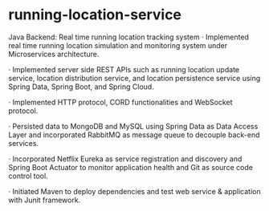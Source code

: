 # running-location-service
Java Backend: Real time running location tracking system 
· Implemented real time running location simulation and monitoring system under Microservices architecture.

· Implemented server side REST APIs such as running location update service, location distribution service, and location persistence service using Spring Data, Spring Boot, and Spring Cloud.

· Implemented HTTP protocol, CORD functionalities and WebSocket protocol.

· Persisted data to MongoDB and MySQL using Spring Data as Data Access Layer and incorporated RabbitMQ as message queue to decouple back-end services.

· Incorporated Netflix Eureka as service registration and discovery and Spring Boot Actuator to monitor application health and Git as source code control tool.

· Initiated Maven to deploy dependencies and test web service & application with Junit framework.

